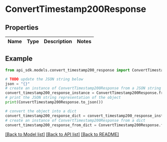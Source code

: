 # ConvertTimestamp200Response


## Properties

Name | Type | Description | Notes
------------ | ------------- | ------------- | -------------

## Example

```python
from api_sdk.models.convert_timestamp200_response import ConvertTimestamp200Response

# TODO update the JSON string below
json = "{}"
# create an instance of ConvertTimestamp200Response from a JSON string
convert_timestamp200_response_instance = ConvertTimestamp200Response.from_json(json)
# print the JSON string representation of the object
print(ConvertTimestamp200Response.to_json())

# convert the object into a dict
convert_timestamp200_response_dict = convert_timestamp200_response_instance.to_dict()
# create an instance of ConvertTimestamp200Response from a dict
convert_timestamp200_response_from_dict = ConvertTimestamp200Response.from_dict(convert_timestamp200_response_dict)
```
[[Back to Model list]](../README.md#documentation-for-models) [[Back to API list]](../README.md#documentation-for-api-endpoints) [[Back to README]](../README.md)



